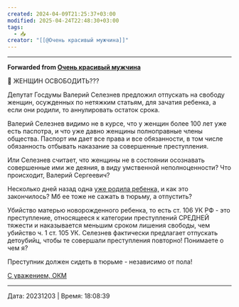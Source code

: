 ```yaml
---
created: 2024-04-09T21:25:37+03:00
modified: 2025-04-24T22:48:30+03:00
tags:
  - 📥
creator: "[[@Очень красивый мужчина]]"
---
```



***

**Forwarded from [Очень красивый мужчина](https://t.me/okmtelega/3485)**

📢 ЖЕНЩИН ОСВОБОДИТЬ???

Депутат Госдумы Валерий Селезнев предложил отпускать на свободу женщин, осужденных по нетяжким статьям, для зачатия ребенка, а если они родили, то аннулировать остаток срока.

Валерий Селезнев видимо не в курсе, что у женщин более 100 лет уже есть паспотра, и что уже давно женщины полноправные члены общества. Паспорт им дает все права и все обязанности, в том числе обязанность отбывать наказание за совершенные преступления.

Или Селезнев считает, что женщины не в состоянии осознавать совершенные ими же деяния, в виду умственной неполноценности? Что происходит, Валерий Сергеевич?

Несколько дней назад одна [уже родила ребенка,](https://t.me/okmtelega/3481) и как это закончилось? Мб ее тоже не сажать в тюрьму, а отпустить? 

Убийство матерью новорожденного ребенка, то есть ст. 106 УК РФ - это преступление, относящееся к категории преступлений СРЕДНЕЙ тяжести и наказывается меньшим сроком лишения свободы, чем убийство ч. 1 ст. 105 УК. Селезнев фактически предлагает отпускать детоубийц, чтобы те совершали преступления повторно! Понимаете о чем я? 

Преступник должен сидеть в тюрьме - независимо от пола!

[С уважением, ОКМ](https://t.me/okmtelega)

---

Дата: 20231203 | Время: 18:08:39

